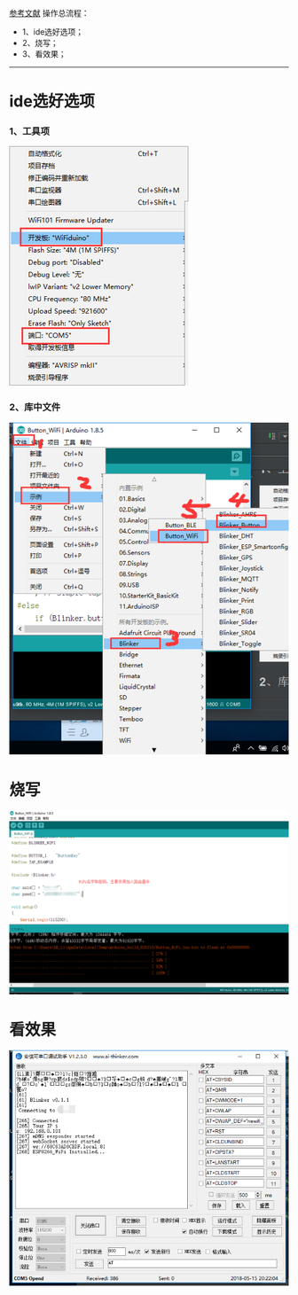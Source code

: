 [参考文献](https://blinker-iot.com/?file=001-%E5%BF%AB%E9%80%9F%E5%BC%80%E5%A7%8B/02-esp8266WiFi%E6%8E%A5%E5%85%A5)
操作总流程：
- 1、ide选好选项；
- 2、烧写；
- 3、看效果；

***
# ide选好选项
### 1、工具项
![](image/1-1.png)
### 2、库中文件
![](image/1-2.png)
# 烧写
![](image/1-3.png)
# 看效果
![](image/1-4.png)
